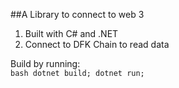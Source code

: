 ##A Library to connect to web 3

1. Built with C# and .NET
2. Connect to DFK Chain to read data

Build by running:  
`bash dotnet build; dotnet run;`
